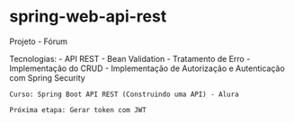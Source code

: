 # spring-web-api-rest

  Projeto - Fórum
  
  Tecnologias:
    - API REST
    - Bean Validation
    - Tratamento de Erro
    - Implementação do CRUD
    - Implementação de Autorização e Autenticação com Spring Security
    
    Curso: Spring Boot API REST (Construindo uma API) - Alura
    
    Próxima etapa: Gerar token com JWT
